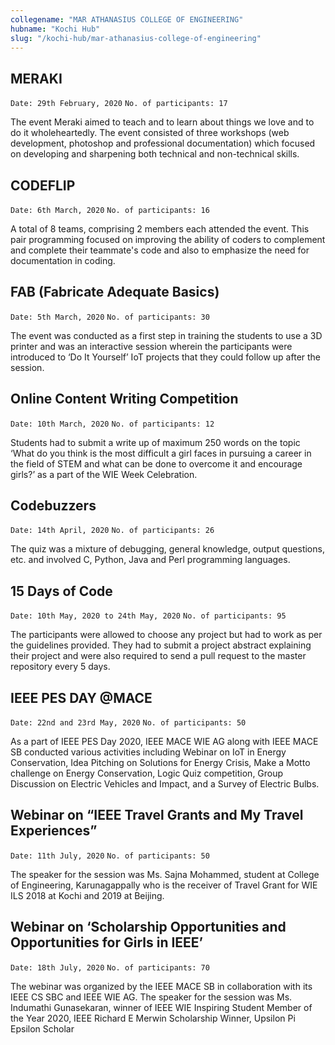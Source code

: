 ```yaml
---
collegename: "MAR ATHANASIUS COLLEGE OF ENGINEERING"
hubname: "Kochi Hub"
slug: "/kochi-hub/mar-athanasius-college-of-engineering"
---
```


 


## MERAKI

```Date: 29th February, 2020```
```No. of participants: 17```

The event Meraki aimed to teach and to learn about things we love and to do it wholeheartedly. The event consisted of three workshops (web development, photoshop and professional documentation) which focused on developing and sharpening both technical and non-technical skills.       

## CODEFLIP

```Date: 6th March, 2020```
```No. of participants: 16```

A total of 8 teams, comprising 2 members each attended the event. This pair programming focused on improving the ability of coders to complement and complete their teammate's code and also to emphasize the need for documentation in coding.      

## FAB (Fabricate Adequate Basics)

```Date: 5th March, 2020```
```No. of participants: 30```

The event was conducted as a first step in training the students to use a 3D printer and was an interactive session wherein the participants were introduced to ‘Do It Yourself’ IoT projects that they could follow up after the session.     
 
## Online Content Writing Competition

```Date: 10th March, 2020```
```No. of participants: 12```

Students had to submit a write up of maximum 250 words on the topic ‘What do you think is the most difficult a girl faces in pursuing a career in the field of STEM and what can be done to overcome it and encourage girls?’ as a part of the WIE Week Celebration. 

## Codebuzzers 

```Date: 14th April, 2020```
```No. of participants: 26```

The quiz was a mixture of debugging, general knowledge, output questions, etc. and involved C, Python, Java and Perl programming languages. 

## 15 Days of Code

```Date: 10th May, 2020 to 24th May, 2020```
```No. of participants: 95```

The participants were allowed to choose any project but had to work as per the guidelines provided. They had to submit a project abstract explaining their project and were also required to send a pull request to the master repository every 5 days.  

## IEEE PES DAY @MACE 

```Date: 22nd and 23rd May, 2020```
```No. of participants: 50```

As a part of IEEE PES Day 2020, IEEE MACE WIE AG along with IEEE MACE SB conducted various activities including Webinar on IoT in Energy Conservation, Idea Pitching on Solutions for Energy Crisis, Make a Motto challenge on Energy Conservation, Logic Quiz competition, Group Discussion on Electric Vehicles and Impact, and a Survey of Electric Bulbs. 


## Webinar on “IEEE Travel Grants and My Travel Experiences”

```Date: 11th July, 2020```
```No. of participants: 50```

The speaker for the session was Ms. Sajna Mohammed, student at College of Engineering, Karunagappally who is the receiver of Travel Grant for WIE ILS 2018 at Kochi and 2019 at Beijing. 

## Webinar on ‘Scholarship Opportunities and Opportunities for Girls in IEEE’

```Date: 18th July, 2020```
```No. of participants: 70```

The webinar was organized by the IEEE MACE SB in collaboration with its IEEE CS SBC and IEEE WIE AG. The speaker for the session was Ms. Indumathi Gunasekaran, winner of IEEE WIE Inspiring Student Member of the Year 2020, IEEE Richard E Merwin Scholarship Winner, Upsilon Pi Epsilon Scholar
